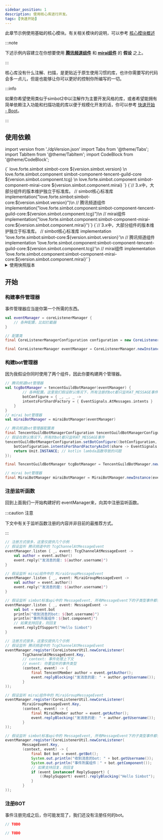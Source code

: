 ```yaml
---
sidebar_position: 1
description: 使用核心库进行开发。
tags: [快速开始]
---
```


此章节示例使用基础的核心模块。有关相关模块的说明，可以参考 [核心模块概述](../module-overview/core)

:::note

下述示例内容建立在你想要使用 [**腾讯频道组件**](../component-overview/tencent-guild) 和 [**mirai组件**](../component-overview/mirai) 的 **假设** 之上。

:::

核心库没有什么注解、扫描，是更贴近于原生使用习惯的库，也许你需要写的代码会多一点儿，但是也能够让你可以更好的控制你所编写的一切。


:::info

如果你希望使用类似于simbot2中以注解作为主要开发风格的库，或者希望能拥有简单依赖注入功能和扫描功能的库以便于规模化开发的话，你可以参考 [快速开始 - Boot](Boot.md)。

:::

## 使用依赖

import version from './dpVersion.json'
import Tabs from '@theme/Tabs';
import TabItem from '@theme/TabItem';
import CodeBlock from '@theme/CodeBlock';


<Tabs groupId="use-dependency">
<TabItem value="Maven" label="Maven" default>
<CodeBlock language="xml">
{`<!-- simbot核心标准库 -->
<dependency>
    <groupId>love.forte.simbot</groupId>
    <artifactId>simbot-core</artifactId>
    <version>${version.simbot.version}</version>
</dependency>\n
<!-- 腾讯频道组件 -->
<dependency>
    <groupId>love.forte.simbot.component</groupId>
    <artifactId>simbot-component-tencent-guild-core</artifactId>
    <version>${version.simbot.component.tcg}</version>
</dependency>\n
<!-- mirai组件 -->
<dependency>
    <groupId>love.forte.simbot.component</groupId>
    <artifactId>simbot-component-mirai-core</artifactId>
    <version>${version.simbot.component.mirai}</version>
</dependency>`}
</CodeBlock>
</TabItem>

<TabItem value="Gradle Kotlin DSL" label="Gradle Kotlin DSL">
<CodeBlock language="kotlin">
    {`// 3.x中，大部分组件的版本维护独立于标准库。
// simbot核心标准库
implementation("love.forte.simbot:simbot-core:${version.simbot.version}")\n
// 腾讯频道组件
implementation("love.forte.simbot.component:simbot-component-tencent-guild-core:${version.simbot.component.tcg}")\n
// mirai组件
implementation("love.forte.simbot.component:simbot-component-mirai-core:${version.simbot.component.mirai}")`}
</CodeBlock>
</TabItem>

<TabItem value="Gradle Groovy" label="Gradle Groovy">
<CodeBlock language="groovy">
{`// 3.x中，大部分组件的版本维护独立于标准库。
// simbot核心标准库
implementation 'love.forte.simbot:simbot-core:${version.simbot.version}'\n
// 腾讯频道组件
implementation 'love.forte.simbot.component:simbot-component-tencent-guild-core:${version.simbot.component.tcg}'\n
// mirai组件
implementation 'love.forte.simbot.component:simbot-component-mirai-core:${version.simbot.component.mirai}'`}
</CodeBlock>
</TabItem>
</Tabs>


<details>
<summary>使用快照版本</summary>

:::note

除了使用release版本，你也可以使用快照版本。simbot 的快照版本可以前往 <a href="https://oss.sonatype.org/content/repositories/snapshots/love/forte/simbot/simbot-api/">https://oss.sonatype.org/content/repositories/snapshots/love/forte/simbot/simbot-api/</a> 查询。

:::

<Tabs groupId="use-dependency">
<TabItem value="Maven" label="Maven" default>
<CodeBlock language="xml">
{`<!-- 记得配置快照仓库 -->\n
<!-- simbot核心标准库 -->
<dependency>
    <groupId>love.forte.simbot</groupId>
    <artifactId>simbot-core</artifactId>
    <version>${version.simbot.snapshotVersion}</version>
</dependency>\n
<!-- 腾讯频道组件 -->
<dependency>
    <groupId>love.forte.simbot.component</groupId>
    <artifactId>simbot-component-tencent-guild-core</artifactId>
    <version>${version.simbot.component.tcgSnap}</version>
</dependency>\n
<!-- mirai组件 -->
<dependency>
    <groupId>love.forte.simbot.component</groupId>
    <artifactId>simbot-component-mirai-core</artifactId>
    <version>${version.simbot.component.miraiSnap}</version>
</dependency>`}
</CodeBlock>
</TabItem>

<TabItem value="Gradle Kotlin DSL" label="Gradle Kotlin DSL">
<CodeBlock language="kotlin">
{`//配置仓库，包括其中的快照仓库
repositories {
    mavenCentral()
    // mavenLocal()
    maven {
        url = uri("https://oss.sonatype.org/content/repositories/snapshots/")
        mavenContent {
            snapshotsOnly()
        }
    }
}
// 3.x中，大部分组件的版本维护独立于标准库。
// simbot核心标准库
implementation("love.forte.simbot:simbot-core:${version.simbot.snapshotVersion}")\n
// 腾讯频道组件
implementation("love.forte.simbot.component:simbot-component-tencent-guild-core:${version.simbot.component.tcgSnap}")\n
// mirai组件
implementation("love.forte.simbot.component:simbot-component-mirai-core:${version.simbot.component.miraiSnap}")`}
</CodeBlock>
</TabItem>

<TabItem value="Gradle Groovy" label="Gradle Groovy">
<CodeBlock language="groovy">
{`//记得配置快照仓库\n
// 3.x中，大部分组件的版本维护独立于标准库。
// simbot核心标准库
implementation 'love.forte.simbot:simbot-core:${version.simbot.snapshotVersion}'\n
// 腾讯频道组件
implementation 'love.forte.simbot.component:simbot-component-tencent-guild-core:${version.simbot.component.tcgSnap}'\n
// mirai组件
implementation 'love.forte.simbot.component:simbot-component-mirai-core:${version.simbot.component.miraiSnap}'`}
</CodeBlock>
</TabItem>
</Tabs>

</details>





## 开始
### 构建事件管理器

事件管理器应当是你第一个所需的东西。

<Tabs groupId="code">
<TabItem value="Kotlin" default>

```kotlin
val eventManager = coreListenerManager {
    // 各种配置，比如拦截器
}
```

</TabItem>
<TabItem value="Java">

```java
// 配置类
final CoreListenerManagerConfiguration configuration = new CoreListenerManagerConfiguration();

final CoreListenerManager eventManager = CoreListenerManager.newInstance(configuration);
```

</TabItem>
</Tabs>

### 构建bot管理器
因为我假设你同时使用了两个组件，因此你要构建两个管理器。

<Tabs groupId="code">
<TabItem value="Kotlin" default>

```kotlin
// 腾讯频道bot管理器
val tcgBotManager = tencentGuildBotManager(eventManager) {
        // 各种配置。这里我们假设默认情况下，所有注册的bot都只监听AT_MESSAGE事件
        botConfigure = { _, _, _ ->
        intentsForShardFactory = { EventSignals.AtMessages.intents }
    }
}
// mirai bot管理器
val miraiBotManager = miraiBotManager(eventManager)
```

</TabItem>
<TabItem value="Java">

```java
// 腾讯频道bot管理器配置类
final TencentGuildBotManagerConfiguration tencentGuildBotManagerConfiguration = new TencentGuildBotManagerConfiguration(eventManager);
// 假设在默认情况下，所有的bot都只监听AT_MESSAGE事件
tencentGuildBotManagerConfiguration.setBotConfigure((botConfiguration, appId, appKey, token) -> {
    botConfiguration.intentsForShardFactoryAsInt(share -> EventSignals.AtMessages.getIntentsValue());
    return Unit.INSTANCE; // kotlin lambda函数导致的问题
});

final TencentGuildBotManager tcgBotManager = TencentGuildBotManager.newInstance(tencentGuildBotManagerConfiguration);

// mirai bot管理器
final MiraiBotManager miraiBotManager = MiraiBotManager.newInstance(eventManager);
```

</TabItem>
</Tabs>


### 注册监听函数
回到上面我们一开始构建好的 eventManager来，向其中注册监听函数。


:::caution 注意

下文中有关于监听函数注册的内容并非目前的最推荐方式。

:::


<Tabs groupId="code">
<TabItem value="Kotlin" default>

```kotlin
// 注册方式很多，这里仅提供几个示例
// 假设监听 腾讯频道中的 TcgChannelAtMessageEvent
eventManager.listen { _, event: TcgChannelAtMessageEvent ->
    val author = event.author()
    event.reply("发消息的是: ${author.username}")
}

// 假设监听 mirai组件中的 MiraiGroupMessageEvent
eventManager.listen { _, event: MiraiGroupMessageEvent ->
    val author = event.author()
    event.reply("发消息的是: ${author.username}")
}

// 假设监听 simbot标准api中的 MessageEvent, 所有MessageEvent下的子类型事件都会被触发
eventManager.listen { _, event: MessageEvent ->
    val bot = event.bot
    println("收到消息的bot: ${bot.username}")
    println("事件所属组件：${bot.component}")
    // 如果支持回复，则回复
    event.replyIfSupport("Hello Simbot")
}
```

</TabItem>
<TabItem value="Java">

```java
// 注册方式很多，这里仅提供几个示例
// 假设监听 腾讯频道中的 TcgChannelAtMessageEvent
eventManager.register(CoreListenerUtil.newCoreListener(
        TcgChannelAtMessageEvent.Key,
        // context: 事件处理上下文
        // event: 你要监听的事件类型
        (context, event) -> {
            final TencentMember author = event.getAuthor();
            event.replyBlocking("发消息的是: " + author.getUsername());
        }
));

// 假设监听 mirai组件中的 MiraiGroupMessageEvent
eventManager.register(CoreListenerUtil.newCoreListener(
        MiraiGroupMessageEvent.Key,
        (context, event) -> {
            final MiraiMember author = event.getAuthor();
            event.replyBlocking("发消息的是: " + author.getUsername());
        }
));

// 假设监听 simbot标准api中的 MessageEvent, 所有MessageEvent下的子类型事件都会被触发
eventManager.register(CoreListenerUtil.newCoreListener(
        MessageEvent.Key,
        (context, event) -> {
            final Bot bot = event.getBot();
            System.out.println("收到消息的bot: " + bot.getUsername());
            System.out.println("事件所属组件：" + bot.getComponent());
            // 如果支持回复，则回复
            if (event instanceof ReplySupport) {
                ((ReplySupport) event).replyBlocking("Hello Simbot");
            }
        }
));
```

</TabItem>
</Tabs>

### 注册BOT
事件注册完成之后，你可能发现了，我们还没有注册任何的bot。

<Tabs groupId="code">
<TabItem value="Kotlin" label="Kotlin" default>

```kotlin
// TODO
```

</TabItem>
<TabItem value="Java" label="Java">

```java
// TODO
```

</TabItem>
</Tabs>




